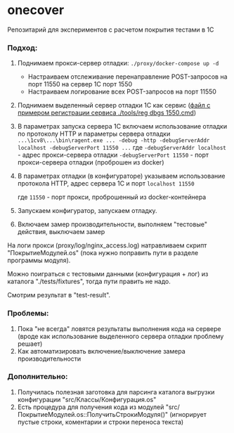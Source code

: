 # onecover
Репозитарий для экспериментов с расчетом покрытия тестами в 1С

### Подход:
1. Поднимаем прокси-сервер отладки:
   `./proxy/docker-compose up -d`
    * Настраиваем отслеживание перенаправление POST-запросов на порт 11550 на сервер 1С порт 1550
    * Настраиваем логирование всех POST-запросов на порт 11550
2. Поднимаем выделенный сервер отладки 1С как сервис ([файл с примером регистрации сервиса ./tools/reg dbgs 1550.cmd](./tools/reg%20dbgs%201550.cmd))
3. В параметрах запуска сервера 1С включаем использование отладки по протоколу HTTP и параметры сервера отладки
   `...\1cv8\...\bin\ragent.exe ... -debug -http -debugServerAddr localhost -debugServerPort 11550 ...`
   где
   `-debugServerAddr localhost` - адрес прокси-сервера отладки
   `-debugServerPort 11550` - порт прокси-сервера отладки (проброшен из docker)

4. В параметрах отладки (в конфигураторе) указываем использование протокола HTTP, адрес сервера 1С и порт
   `localhost 11550`

   где `11550` - порт прокси, проброшенный из docker-контейнера

5. Запускаем конфигуратор, запускаем отладку.
6. Включаем замер производительности, выполняем "тестовые" действия, выключаем замер

На логи прокси (proxy/log/nginx_access.log) натравливаем скрипт "ПокрытиеМодулей.os" (пока нужно поправить пути в разделе программы модуля).

Можно поиграться с тестовыми данными (конфигурация + лог) из каталога "./tests/fixtures", тогда пути править не надо.

Смотрим результат в "test-result".

### Проблемы:
1. Пока "не всегда" ловятся результаты выполнения кода на сервере (вроде как использование выделенного сервера отладки проблему решает)
2. Как автоматизировать включение/выключение замера производительности

### Дополнительно:
1. Получилась полезная заготовка для парсинга каталога выгрузки конфигурации "src/Классы/Конфигурация.os"
2. Есть процедура для получения кода из модулей "src/ПокрытиеМодулей.os::ПолучитьСтрокиМодуля()" (игнорирует пустые строки, коментарии и строки переноса текста)
